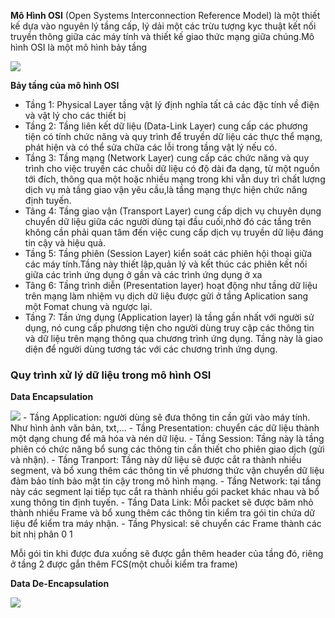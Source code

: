 **Mô Hình OSI** (Open Systems Interconnection Reference Model) là một thiết kế dựa vào nguyên lý tầng cấp, lý dải một các trừu tượng kyc thuật kết nối truyền thông giữa các máy tính và thiết kế giao thức mạng giữa chúng.Mô hình OSI là một mô hình bảy tầng

<img src="https://upload.wikimedia.org/wikipedia/commons/thumb/8/8d/OSI_Model_v1.svg/476px-OSI_Model_v1.svg.png">

**Bảy tầng của mô hình OSI**
- Tầng 1: Physical Layer tầng vật lý định nghĩa tất cả các đặc tính về điện và vật lý cho các thiết bị
- Tầng 2: Tầng liên kết dữ liệu (Data-Link Layer) cung cấp các phương tiện có tính chức năng và quy trình để truyền dữ liệu các thực thể mạng, phát hiện và có thể sửa chữa các lỗi trong tầng vật lý nếu có.
- Tầng 3: Tầng mạng (Network Layer) cung cấp các chức năng và quy trình cho việc truyền các chuỗi dữ liệu  có độ dài đa dạng, từ một nguồn tới đích, thông qua một hoặc nhiều mạng trong khi vẫn duy trì chất lượng dịch vụ mà tầng giao vận yêu cầu,là tầng mạng thực hiện chức năng định tuyến.
- Tâng 4: Tầng giao vận (Transport Layer) cung cấp dịch vụ chuyên dụng chuyển dữ liệu giữa các người dùng tại đầu cuối,nhờ đó các tầng trên không cần phải quan tâm đến việc cung cấp dịch vụ truyền dữ liệu đáng tin cậy và hiệu quả.
- Tầng 5: Tầng phiên (Session Layer) kiển soát các phiên hội thoại giữa các máy tính.Tầng này thiết lập,quản lý và kết thúc các phiên kết nối giữa các trình ứng dụng ở gần và các trình ứng dụng ở xa
- Tâng 6: Tầng trình diễn (Presentation layer) hoạt động như tầng dữ liệu trên mạng làm nhiệm vụ dịch dữ liệu được gửi ở tầng Aplication sang một Fomat chung và ngược lại.
- Tầng 7: Tần ứng dụng (Application layer) là tầng gần nhất với người sử dụng, nó cung cấp phương tiện cho người dùng truy cập các thông tin và dữ liệu trên mạng  thông qua chương trình ứng dụng. Tầng này là giao diện để người dùng tương tác với các chương trình ứng dụng.

### Quy trình xử lý dữ liệu trong mô hình OSI

**Data Encapsulation**

<img src="https://i.imgur.com/mTY15UQ.png">
- Tầng Application: người dùng sẽ đưa thông tin cần gửi vào máy tính. Như hình ảnh văn bản, txt,...
- Tầng Presentation: chuyển các dữ liệu thành một dạng chung để mã hóa và nén dữ liệu.
- Tầng Session: Tầng này là tầng phiên có chức năng bổ sung các thông tin cần thiết cho phiên giao dịch (gửi và nhận).
- Tầng Tranport: Tầng này dữ liệu sẽ được cắt ra thành nhiều segment, và bổ xung thêm các thông tin về phương thức vận chuyển dữ liệu đảm bảo tính bảo mật tin cậy trong mô hình mạng.
- Tầng Network: tại tầng này các segment lại tiếp tục cắt ra thành nhiều gói packet khác nhau và bổ xung thông tin định tuyến.
- Tầng Data Link: Mỗi packet sẽ được băm nhỏ thành nhiều Frame và bổ xung thêm các thông tin kiểm tra gói tin chứa dữ liệu để kiểm tra máy nhận.
- Tầng Physical: sẽ chuyển các Frame thành các bit nhị phân 0 1 

Mỗi gói tin khi được đưa xuống sẽ được gắn thêm header của tầng đó, riêng ở tầng 2 được gắn thêm FCS(một chuỗi kiểm tra frame)

**Data De-Encapsulation**

<img src="https://i.imgur.com/GXKBpZn.png">

